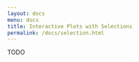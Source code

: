 ```yaml
---
layout: docs
menu: docs
title: Interactive Plots with Selections
permalink: /docs/selection.html
---
```


TODO
